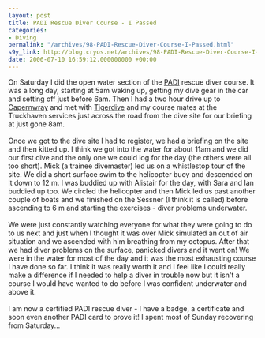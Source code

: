 ```yaml
---
layout: post
title: PADI Rescue Diver Course - I Passed
categories:
- Diving
permalink: "/archives/98-PADI-Rescue-Diver-Course-I-Passed.html"
s9y_link: http://blog.cryos.net/archives/98-PADI-Rescue-Diver-Course-I-Passed.html
date: 2006-07-10 16:59:12.000000000 +00:00
---
```

On Saturday I did the open water section of the <a href="http://www.padi.com/">PADI</a> rescue diver course. It was a long day, starting at 5am waking up, getting my dive gear in the car and setting off just before 6am. Then I had a two hour drive up to <a href="http://www.dive-site.co.uk/">Capernwray</a> and met with <a href="http://www.tigerdive.co.uk/">Tigerdive</a> and my course mates at the Truckhaven services just across the road from the dive site for our briefing at just gone 8am.<br />
<br />
Once we got to the dive site I had to register, we had a briefing on the site and then kitted up. I think we got into the water for about 11am and we did our first dive and the only one we could log for the day (the others were all too short). Mick (a trainee divemaster) led us on a whistlestop tour of the site. We did a short surface swim to the helicopter buoy and descended on it down to 12 m. I was buddied up with Alistair for the day, with Sara and Ian buddied up too. We circled the helicopter and then Mick led us past another couple of boats and we finished on the Sessner (I think it is called) before ascending to 6 m and starting the exercises - diver problems underwater.<br />
<br />
We were just constantly watching everyone for what they were going to do to us next and just when I thought it was over Mick simulated an out of air situation and we ascended with him breathing from my octopus. After that we had diver problems on the surface, panicked divers and it went on! We were in the water for most of the day and it was the most exhausting course I have done so far. I think it was really worth it and I feel like I could really make a difference if I needed to help a diver in trouble now but it isn't a course I would have wanted to do before I was confident underwater and above it.<br />
<br />
I am now a certified PADI rescue diver - I have a badge, a certificate and soon even another PADI card to prove it! I spent most of Sunday recovering from Saturday...
